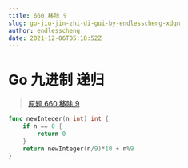 ```yaml
---
title: 660.移除 9
slug: go-jiu-jin-zhi-di-gui-by-endlesscheng-xdqn
author: endlesscheng
date: 2021-12-06T05:18:52Z
---
```

# Go 九进制 递归
 
> [原题 660.移除 9](https://leetcode.cn/problems/remove-9)
```go
func newInteger(n int) int {
	if n == 0 {
		return 0
	}
	return newInteger(n/9)*10 + n%9
}
```
